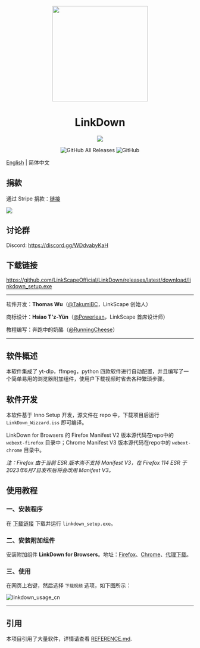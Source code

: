 <p align="center">
<img src="https://github.com/LinkScapeOfficial/LinkDown/blob/main/oringin.png?raw=true" width = "256" height = "256">
<h1 align="center">LinkDown</h1>
<p align="center">
<p align="center">
<img src="https://forthebadge.com/images/badges/built-with-love.svg">
<p>
<p align="center">
<img alt="GitHub All Releases" src="https://img.shields.io/github/downloads/LinkScapeOfficial/LinkDown/total?style=for-the-badge">
<img alt="GitHub" src="https://img.shields.io/github/license/LinkScapeOfficial/LinkDown?style=for-the-badge">
<p>

[English](https://github.com/LinkScapeOfficial/LinkDown/blob/main/README.md) | 简体中文

## 捐款

通过 Stripe 捐款：[链接](https://linkscape.app/donate)

[<img src="https://bank.hackclub.com/brand/hcb-logo-original-light.svg">](https://hackclub.com/bank)

## 讨论群

Discord: https://discord.gg/WDdvabyKaH

## 下载链接

https://github.com/LinkScapeOfficial/LinkDown/releases/latest/download/linkdown_setup.exe

------

软件开发：**Thomas Wu**（[@TakumiBC](https://github.com/thomaswcy)，LinkScape 创始人）

商标设计：**Hsiao T'z-Yün**（[@Powerlean](https://github.com/Powerlean)，LinkScape 首席设计师）

教程编写：奔跑中的奶酪（[@RunningCheese](https://github.com/RunningCheese)）

------

## 软件概述

本软件集成了 yt-dlp，ffmpeg，python 四款软件进行自动配置，并且编写了一个简单易用的浏览器附加组件，使用户下载视频时省去各种繁琐步骤。

## 软件开发

本软件基于 Inno Setup 开发，源文件在 repo 中，下载项目后运行 `LinkDown_Wizzard.iss` 即可编译。

LinkDown for Browsers 的 Firefox Manifest V2 版本源代码在repo中的 `webext-firefox` 目录中；Chrome Manifest V3 版本源代码在repo中的 `webext-chrome` 目录中。

*注：Firefox 由于当前 ESR 版本尚不支持 Manifest V3，在 Firefox 114 ESR 于 2023年6月7日发布后将会改用 Manifest V3。*

## 使用教程

### 一、安装程序

在 [下载链接](#下载链接) 下载并运行 `linkdown_setup.exe`。

### 二、安装附加组件

安装附加组件 **LinkDown for Browsers**。地址：[Firefox](https://addons.mozilla.org/zh-CN/firefox/addon/linkdown-for-browsers/)、[Chrome](https://chrome.google.com/webstore/detail/linkdown-for-browsers/lnckamlbboggdkkgnkaocibpnilhemhc)、[代理下载](https://cdn.linkscape.app/linkdown_webext.crx)。

### 三、使用

在网页上右键，然后选择 `下载视频` 选项，如下图所示：

![linkdown_usage_cn](https://cdn.linkscape.app/linkdown_usage_cn.gif)

------

## 引用

本项目引用了大量软件，详情请查看 [REFERENCE.md](https://github.com/LinkScapeFoudation/LinkDown/blob/main/REFERENCE.md).
